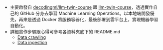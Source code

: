 - 主要啟發自 [decodingml/llm-twin-course](https://github.com/decodingml/llm-twin-course) 跟 [llm-twin-course](https://medium.com/decodingml/an-end-to-end-framework-for-production-ready-llm-systems-by-building-your-llm-twin-2cc6bb01141f)，透過實作自己的 GitHub 分身去學習 Machine Learning Operations。以本地端開發優先，再來是透過 Docker 將服務容器化，最後部署到雲平台上，實現機器學習自動化。
- 詳細實作步驟跟心得可參考各資料夾底下的 README.md
  - [Data crawling](./data-crawling)
  - [Data ingestion](./data-ingestion)
